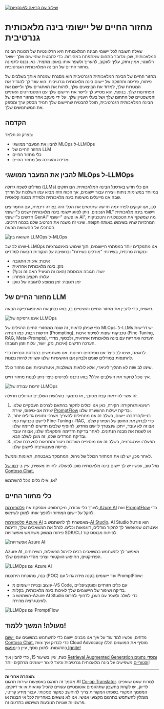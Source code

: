 <!--
CO_OP_TRANSLATOR_METADATA:
{
  "original_hash": "b9d32511b27373a1b21b5789d4fda057",
  "translation_date": "2025-10-17T20:06:15+00:00",
  "source_file": "14-the-generative-ai-application-lifecycle/README.md",
  "language_code": "he"
}
-->
[![שילוב עם קריאה לפונקציות](../../../translated_images/14-lesson-banner.066d74a31727ac121eeac06376a068a397d8e335281e63ce94130d11f516e46b.he.png)](https://youtu.be/ewtQY_RJrzs?si=dyJ2bjiljH7UUHCh)

# מחזור החיים של יישומי בינה מלאכותית גנרטיבית

שאלה חשובה לכל יישומי הבינה המלאכותית היא הרלוונטיות של תכונות הבינה המלאכותית, שכן מדובר בתחום שמתפתח במהירות. כדי להבטיח שהיישום שלך יישאר רלוונטי, אמין וחזק, עליך לעקוב, להעריך ולשפר אותו באופן מתמיד. כאן נכנס לתמונה מחזור החיים של הבינה המלאכותית הגנרטיבית.

מחזור החיים של הבינה המלאכותית הגנרטיבית הוא מסגרת שמנחה אותך בשלבים של פיתוח, פריסה ותחזוקה של יישום בינה מלאכותית גנרטיבית. הוא עוזר לך להגדיר את המטרות שלך, למדוד את הביצועים שלך, לזהות את האתגרים שלך וליישם את הפתרונות שלך. בנוסף, הוא מסייע לך ליישר את היישום שלך עם הסטנדרטים האתיים והמשפטיים של התחום שלך ושל בעלי העניין שלך. על ידי מעקב אחר מחזור החיים של הבינה המלאכותית הגנרטיבית, תוכל להבטיח שהיישום שלך תמיד מספק ערך ומספק את המשתמשים שלך.

## הקדמה

בפרק זה תלמד:

- להבין את המעבר ממושגי MLOps ל-LLMOps
- מחזור החיים של LLM
- כלי מחזור החיים
- מדידה והערכה של מחזור החיים

## להבין את המעבר ממושגי MLOps ל-LLMOps

מודלים לשפה גדולה (LLMs) הם כלי חדש בארסנל הבינה המלאכותית. הם חזקים במיוחד במשימות ניתוח ויצירה עבור יישומים, אך הכוח הזה מביא עמו השלכות על הדרך שבה אנו מייעלים משימות בינה מלאכותית ולמידת מכונה קלאסית.

לכן, אנו זקוקים לפרדיגמה חדשה שתתאים את הכלי הזה בצורה דינמית, עם התמריצים הנכונים. ניתן לסווג יישומי בינה מלאכותית ישנים כ"יישומי ML" ויישומי בינה מלאכותית חדשים כ"יישומי GenAI" או פשוט "יישומי AI", מה שמשקף את הטכנולוגיה והטכניקות המרכזיות שהיו בשימוש באותה תקופה. שינוי זה משנה את הנרטיב שלנו בכמה דרכים. הסתכלו על ההשוואה הבאה.

![השוואה בין LLMOps ל-MLOps](../../../translated_images/01-llmops-shift.29bc933cb3bb0080a562e1655c0c719b71a72c3be6252d5c564b7f598987e602.he.png)

שימו לב שב-LLMOps אנו מתמקדים יותר במפתחי היישומים, תוך שימוש באינטגרציות כנקודה מרכזית, בשירותי "מודלים כשירות" ובחשיבה על הנקודות הבאות למדדים:

- איכות: איכות התגובה
- נזק: בינה מלאכותית אחראית
- יושר: תגובה מבוססת (האם זה הגיוני? האם זה נכון?)
- עלות: תקציב הפתרון
- זמן תגובה: זמן ממוצע לתגובה של טוקן

## מחזור החיים של LLM

ראשית, כדי להבין את מחזור החיים והשינויים בו, בואו נבחן את האינפוגרפיקה הבאה.

![אינפוגרפיקה של LLMOps](../../../translated_images/02-llmops.70a942ead05a7645db740f68727d90160cb438ab71f0fb20548bc7fe5cad83ff.he.png)

כפי שניתן לראות, זה שונה ממחזורי החיים הרגילים של MLOps. ל-LLMs יש דרישות חדשות רבות, כמו הנחיה (Prompting), טכניקות שונות לשיפור איכות (Fine-Tuning, RAG, Meta-Prompts), הערכה ואחריות עם בינה מלאכותית אחראית, ולבסוף, מדדי הערכה חדשים (איכות, נזק, יושר, עלות וזמן תגובה).

לדוגמה, שימו לב כיצד אנו מפתחים רעיונות. אנו משתמשים בהנדסת הנחיות כדי להתנסות במודלים שונים ולבחון אם ההשערות שלנו עשויות להיות נכונות.

שימו לב שזה לא תהליך ליניארי, אלא לולאות משולבות, איטרטיביות ועם מחזור כולל.

איך נוכל לחקור את השלבים הללו? בואו ניכנס לפרטים כיצד ניתן לבנות מחזור חיים.

![זרימת עבודה של LLMOps](../../../translated_images/03-llm-stage-flows.3a1e1c401235a6cfa886ed6ba04aa52a096a545e1bc44fa54d7d5983a7201892.he.png)

זה עשוי להיראות קצת מסובך, אז נתמקד בשלושת השלבים הגדולים תחילה.

1. רעיונאות/חקירה: חקירה, כאן אנו יכולים לחקור בהתאם לצרכים העסקיים שלנו. יצירת אב-טיפוס, יצירת [PromptFlow](https://microsoft.github.io/promptflow/index.html?WT.mc_id=academic-105485-koreyst) ובדיקת יעילות ההשערה שלנו.
2. בנייה/הרחבה: יישום, בשלב זה אנו מתחילים להעריך מערכי נתונים גדולים יותר, ליישם טכניקות כמו Fine-Tuning ו-RAG, כדי לבדוק את החוסן של הפתרון שלנו. אם זה לא עובד, ייתכן שנצטרך ליישם מחדש, להוסיף שלבים חדשים לזרימה שלנו או לשנות את מבנה הנתונים. לאחר בדיקת הזרימה והסקאלה שלנו, אם זה עובד ובדיקת המדדים שלנו, זה מוכן לשלב הבא.
3. הפעלה: אינטגרציה, בשלב זה אנו מוסיפים מערכות ניטור והתראות למערכת שלנו, פריסה ואינטגרציה ליישום שלנו.

לאחר מכן, יש לנו את המחזור הכולל של ניהול, המתמקד באבטחה, תאימות וממשל.

מזל טוב, עכשיו יש לך יישום בינה מלאכותית מוכן לפעולה. לחוויה מעשית, עיין ב-[דמו של Contoso Chat.](https://nitya.github.io/contoso-chat/?WT.mc_id=academic-105485-koreys)

אז, אילו כלים נוכל להשתמש?

## כלי מחזור החיים

לצורך כלי עבודה, מיקרוסופט מספקת את [פלטפורמת Azure AI](https://azure.microsoft.com/solutions/ai/?WT.mc_id=academic-105485-koreys) ואת [PromptFlow](https://microsoft.github.io/promptflow/index.html?WT.mc_id=academic-105485-koreyst) כדי להקל על יישום המחזור ולהפוך אותו למוכן לשימוש.

[פלטפורמת Azure AI](https://azure.microsoft.com/solutions/ai/?WT.mc_id=academic-105485-koreys) מאפשרת לך להשתמש ב-[AI Studio](https://ai.azure.com/?WT.mc_id=academic-105485-koreys). AI Studio הוא פורטל אינטרנט שמאפשר לך לחקור מודלים, דוגמאות וכלים. לנהל את המשאבים שלך, זרימות פיתוח ממשק משתמש ואפשרויות SDK/CLI לפיתוח מבוסס קוד.

![אפשרויות Azure AI](../../../translated_images/04-azure-ai-platform.80203baf03a12fa8b166e194928f057074843d1955177baf0f5b53d50d7b6153.he.png)

Azure AI מאפשר לך להשתמש במשאבים רבים לניהול הפעולות, השירותים, הפרויקטים, החיפוש הווקטורי וצרכי מסדי הנתונים שלך.

![LLMOps עם Azure AI](../../../translated_images/05-llm-azure-ai-prompt.a5ce85cdbb494bdf95420668e3464aae70d8b22275a744254e941dd5e73ae0d2.he.png)

בנה, מהוכחת היתכנות (POC) ועד יישומים בקנה מידה גדול עם PromptFlow:

- עיצוב ובניית יישומים מ-VS Code, עם כלים חזותיים ופונקציונליים
- בדיקה ושיפור של היישומים שלך לאיכות בינה מלאכותית, בקלות.
- השתמש ב-Azure AI Studio כדי לשלב ולשפר עם הענן, לדחוף ולפרוס לאינטגרציה מהירה.

![LLMOps עם PromptFlow](../../../translated_images/06-llm-promptflow.a183eba07a3a7fdf4aa74db92a318b8cbbf4a608671f6b166216358d3203d8d4.he.png)

## מעולה! המשך ללמוד!

מדהים, עכשיו למד עוד על איך אנו מבנים יישום כדי להשתמש במושגים עם [יישום Contoso Chat](https://nitya.github.io/contoso-chat/?WT.mc_id=academic-105485-koreyst), כדי לבדוק איך צוות Cloud Advocacy מוסיף את המושגים הללו בהדגמות. לתוכן נוסף, עיין ב-[מפגש Ignite!](https://www.youtube.com/watch?v=DdOylyrTOWg)

כעת, עיין בשיעור 15, כדי להבין איך [Retrieval Augmented Generation ומסדי נתונים וקטוריים](../15-rag-and-vector-databases/README.md?WT.mc_id=academic-105485-koreyst) משפיעים על בינה מלאכותית גנרטיבית וכיצד ליצור יישומים מרתקים יותר!

---

**הצהרת אחריות**:  
מסמך זה תורגם באמצעות שירות תרגום AI [Co-op Translator](https://github.com/Azure/co-op-translator). למרות שאנו שואפים לדיוק, יש לקחת בחשבון שתרגומים אוטומטיים עשויים להכיל שגיאות או אי דיוקים. המסמך המקורי בשפתו המקורית צריך להיחשב כמקור סמכותי. עבור מידע קריטי, מומלץ להשתמש בתרגום מקצועי אנושי. אנו לא נושאים באחריות לכל אי הבנות או פרשנויות שגויות הנובעות משימוש בתרגום זה.